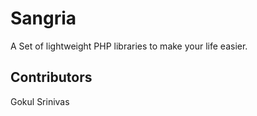 # Sangria

A Set of lightweight PHP libraries to make your life easier.

## Contributors

Gokul Srinivas